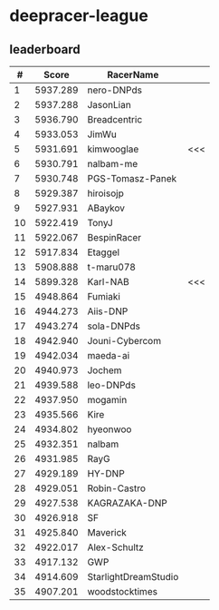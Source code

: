 # deepracer-league

## leaderboard

<!-- leaderboard -->
| # | Score | RacerName |   |
| - | ----- | --------- | - |
| 1 | 5937.289 | nero-DNPds | |
| 2 | 5937.288 | JasonLian | |
| 3 | 5936.790 | Breadcentric | |
| 4 | 5933.053 | JimWu | |
| 5 | 5931.691 | kimwooglae | <<< |
| 6 | 5930.791 | nalbam-me | |
| 7 | 5930.748 | PGS-Tomasz-Panek | |
| 8 | 5929.387 | hiroisojp | |
| 9 | 5927.931 | ABaykov | |
| 10 | 5922.419 | TonyJ | |
| 11 | 5922.067 | BespinRacer | |
| 12 | 5917.834 | Etaggel | |
| 13 | 5908.888 | t-maru078 | |
| 14 | 5899.328 | Karl-NAB | <<< |
| 15 | 4948.864 | Fumiaki | |
| 16 | 4944.273 | Aiis-DNP | |
| 17 | 4943.274 | sola-DNPds | |
| 18 | 4942.940 | Jouni-Cybercom | |
| 19 | 4942.034 | maeda-ai | |
| 20 | 4940.973 | Jochem | |
| 21 | 4939.588 | leo-DNPds | |
| 22 | 4937.950 | mogamin | |
| 23 | 4935.566 | Kire | |
| 24 | 4934.802 | hyeonwoo | |
| 25 | 4932.351 | nalbam | |
| 26 | 4931.985 | RayG | |
| 27 | 4929.189 | HY-DNP | |
| 28 | 4929.051 | Robin-Castro | |
| 29 | 4927.538 | KAGRAZAKA-DNP | |
| 30 | 4926.918 | SF | |
| 31 | 4925.840 | Maverick | |
| 32 | 4922.017 | Alex-Schultz | |
| 33 | 4917.132 | GWP | |
| 34 | 4914.609 | StarlightDreamStudio | |
| 35 | 4907.201 | woodstocktimes | |
